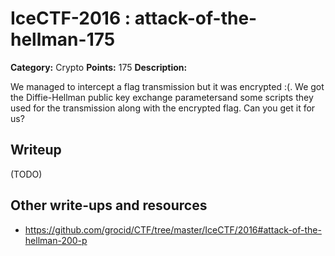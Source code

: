 # IceCTF-2016 : attack-of-the-hellman-175

**Category:** Crypto
**Points:** 175
**Description:**

We managed to intercept a flag transmission but it was encrypted :(. We got the Diffie-Hellman public key exchange parametersand some scripts they used for the transmission along with the encrypted flag. Can you get it for us?

## Writeup

(TODO)

## Other write-ups and resources

* https://github.com/grocid/CTF/tree/master/IceCTF/2016#attack-of-the-hellman-200-p
